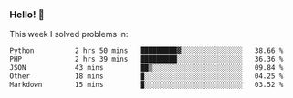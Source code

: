 ### Hello! 👋

This week I solved problems in:

<!--START_SECTION:waka-->

```txt
Python          2 hrs 50 mins   █████████▓░░░░░░░░░░░░░░░   38.66 %
PHP             2 hrs 39 mins   █████████░░░░░░░░░░░░░░░░   36.36 %
JSON            43 mins         ██▒░░░░░░░░░░░░░░░░░░░░░░   09.84 %
Other           18 mins         █░░░░░░░░░░░░░░░░░░░░░░░░   04.25 %
Markdown        15 mins         █░░░░░░░░░░░░░░░░░░░░░░░░   03.52 %
```

<!--END_SECTION:waka-->
